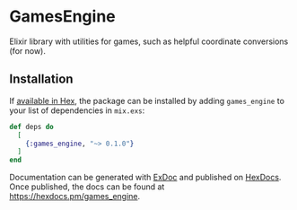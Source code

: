 # GamesEngine

Elixir library with utilities for games, such as helpful coordinate conversions (for now).

## Installation

If [available in Hex](https://hex.pm/docs/publish), the package can be installed
by adding `games_engine` to your list of dependencies in `mix.exs`:

```elixir
def deps do
  [
    {:games_engine, "~> 0.1.0"}
  ]
end
```

Documentation can be generated with [ExDoc](https://github.com/elixir-lang/ex_doc)
and published on [HexDocs](https://hexdocs.pm). Once published, the docs can
be found at <https://hexdocs.pm/games_engine>.

